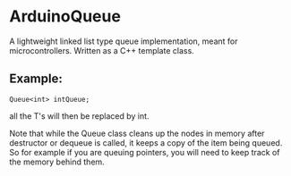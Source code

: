 # ArduinoQueue
A lightweight linked list type queue implementation, meant for microcontrollers.
Written as a C++ template class.

## Example:
`Queue<int> intQueue;`

all the T's will then be replaced by int.

Note that while the Queue class cleans up the nodes in memory after destructor or dequeue is called, it keeps a copy of the item being queued. So for example if you are queuing pointers, you will need to keep track of the memory behind them.
